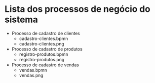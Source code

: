 # Lista dos processos de negócio do sistema

* Processo de cadastro de clientes
  * cadastro-clientes.bpmn
  * cadastro-clientes.png
* Processo de cadastro de produtos
  * registro-produtos.bpmn
  * registro-produtos.png
* Processo de cadastro de vendas
  * vendas.bpmn
  * vendas.png
